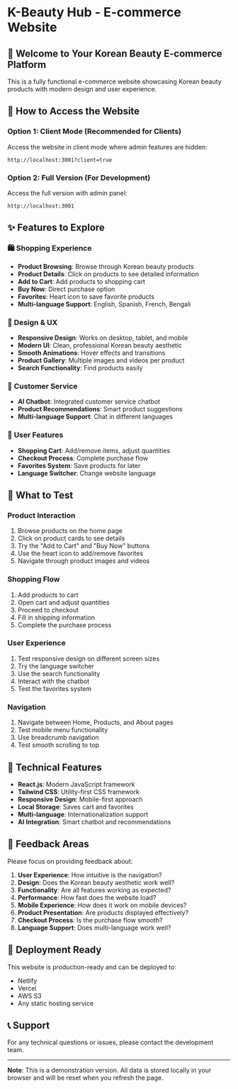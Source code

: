# K-Beauty Hub - E-commerce Website

## 🌟 Welcome to Your Korean Beauty E-commerce Platform

This is a fully functional e-commerce website showcasing Korean beauty products with modern design and user experience.

## 🚀 How to Access the Website

### Option 1: Client Mode (Recommended for Clients)
Access the website in client mode where admin features are hidden:
```
http://localhost:3001?client=true
```

### Option 2: Full Version (For Development)
Access the full version with admin panel:
```
http://localhost:3001
```

## ✨ Features to Explore

### 🛍️ **Shopping Experience**
- **Product Browsing**: Browse through Korean beauty products
- **Product Details**: Click on products to see detailed information
- **Add to Cart**: Add products to shopping cart
- **Buy Now**: Direct purchase option
- **Favorites**: Heart icon to save favorite products
- **Multi-language Support**: English, Spanish, French, Bengali

### 🎨 **Design & UX**
- **Responsive Design**: Works on desktop, tablet, and mobile
- **Modern UI**: Clean, professional Korean beauty aesthetic
- **Smooth Animations**: Hover effects and transitions
- **Product Gallery**: Multiple images and videos per product
- **Search Functionality**: Find products easily

### 💬 **Customer Service**
- **AI Chatbot**: Integrated customer service chatbot
- **Product Recommendations**: Smart product suggestions
- **Multi-language Support**: Chat in different languages

### 📱 **User Features**
- **Shopping Cart**: Add/remove items, adjust quantities
- **Checkout Process**: Complete purchase flow
- **Favorites System**: Save products for later
- **Language Switcher**: Change website language

## 🎯 What to Test

### **Product Interaction**
1. Browse products on the home page
2. Click on product cards to see details
3. Try the "Add to Cart" and "Buy Now" buttons
4. Use the heart icon to add/remove favorites
5. Navigate through product images and videos

### **Shopping Flow**
1. Add products to cart
2. Open cart and adjust quantities
3. Proceed to checkout
4. Fill in shipping information
5. Complete the purchase process

### **User Experience**
1. Test responsive design on different screen sizes
2. Try the language switcher
3. Use the search functionality
4. Interact with the chatbot
5. Test the favorites system

### **Navigation**
1. Navigate between Home, Products, and About pages
2. Test mobile menu functionality
3. Use breadcrumb navigation
4. Test smooth scrolling to top

## 🔧 Technical Features

- **React.js**: Modern JavaScript framework
- **Tailwind CSS**: Utility-first CSS framework
- **Responsive Design**: Mobile-first approach
- **Local Storage**: Saves cart and favorites
- **Multi-language**: Internationalization support
- **AI Integration**: Smart chatbot and recommendations

## 📝 Feedback Areas

Please focus on providing feedback about:

1. **User Experience**: How intuitive is the navigation?
2. **Design**: Does the Korean beauty aesthetic work well?
3. **Functionality**: Are all features working as expected?
4. **Performance**: How fast does the website load?
5. **Mobile Experience**: How does it work on mobile devices?
6. **Product Presentation**: Are products displayed effectively?
7. **Checkout Process**: Is the purchase flow smooth?
8. **Language Support**: Does multi-language work well?

## 🚀 Deployment Ready

This website is production-ready and can be deployed to:
- Netlify
- Vercel
- AWS S3
- Any static hosting service

## 📞 Support

For any technical questions or issues, please contact the development team.

---

**Note**: This is a demonstration version. All data is stored locally in your browser and will be reset when you refresh the page. 